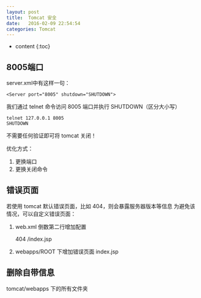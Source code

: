 ```yaml
---
layout: post
title:  Tomcat 安全
date:   2016-02-09 22:54:54
categories: Tomcat
---
```


* content
{:toc}

## 8005端口

server.xml中有这样一句：

	<Server port="8005" shutdown="SHUTDOWN">

我们通过 telnet 命令访问 8005 端口并执行 SHUTDOWN（区分大小写）

	telnet 127.0.0.1 8005
	SHUTDOWN

不需要任何验证即可将 tomcat 关闭！

优化方式：

1. 更换端口
2. 更换关闭命令


## 错误页面

若使用 tomcat 默认错误页面，比如 404，则会暴露服务器版本等信息
为避免该情况，可以自定义错误页面：

1. web.xml 倒数第二行增加配置

	<error-page>
		<error-code>404</error-code>
		<location>/index.jsp</location>
	</error-page>

2. webapps/ROOT 下增加错误页面 index.jsp

## 删除自带信息

tomcat/webapps 下的所有文件夹